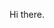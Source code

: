 <!-- <table>
<thead>
  <tr>
    <th>GitHub Stats</th>
    <th>Languages</th>
  </tr>
</thead>
<tbody>
  <tr>
    <td> 
   <img 
      align="center" 
      src="https://github-readme-stats.vercel.app/api?username=eilla1&count_private=true" 
      alt="account stats"
      /> 
  <p align="center">(excluding private repositories)</p>  
   </td>
    <td>
   <img 
      align="center" 
      src="https://github-readme-stats.vercel.app/api/top-langs/?username=eilla1&layout=compact" 
      alt="top languages" />
   </td>
  </tr>
</tbody>
</table> -->

Hi there.
